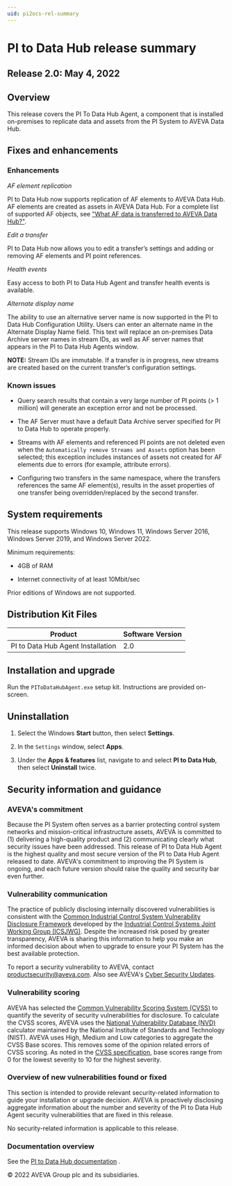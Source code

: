 ```yaml
---
uid: pi2ocs-rel-summary
---
```


# PI to Data Hub release summary

## Release 2.0: May 4, 2022

## Overview

This release covers the PI To Data Hub Agent, a component that is installed on-premises to replicate data and assets from the PI System to AVEVA Data Hub.

## Fixes and enhancements

### Enhancements

*AF element replication*

PI to Data Hub now supports replication of AF elements to AVEVA Data Hub. AF elements are created as assets in AVEVA Data Hub. For a complete list of supported AF objects, see ["What AF data is transferred to AVEVA Data Hub?"](xref:af-data-transferred).

*Edit a transfer*

PI to Data Hub now allows you to edit a transfer’s settings and adding or removing AF elements and PI point references.

*Health events*

Easy access to both PI to Data Hub Agent and transfer health events is available.

*Alternate display name*

The ability to use an alternative server name is now supported in the PI to Data Hub Configuration Utility. Users can enter an alternate name in the Alternate Display Name field. This text will replace an on-premises Data Archive server names in stream IDs, as well as AF server names that appears in the PI to Data Hub Agents window.
 
**NOTE:** Stream IDs are immutable. If a transfer is in progress, new streams are created based on the current transfer’s configuration settings.

### Known issues

* Query search results that contain a very large number of PI points (> 1 million) will generate an exception error and not be processed.

* The AF Server must have a default Data Archive server specified for PI to Data Hub to operate properly.

* Streams with AF elements and referenced PI points are not deleted even when the `Automatically remove Streams and Assets` option has been selected; this exception includes instances of assets not created for AF elements due to errors (for example, attribute errors).

* Configuring two transfers in the same namespace, where the transfers references the same AF element(s), results in the asset properties of one transfer being overridden/replaced by the second transfer.

## System requirements

This release supports Windows 10, Windows 11, Windows Server 2016, Windows Server 2019, and Windows Server 2022.

Minimum requirements:

* 4GB of RAM

* Internet connectivity of at least 10Mbit/sec

Prior editions of Windows are not supported.

## Distribution Kit Files

| Product  | Software Version |
|------------- | ------------ |
| PI to Data Hub Agent Installation | 2.0 |

## Installation and upgrade

Run the `PIToDataHubAgent.exe` setup kit. Instructions are provided on-screen.

## Uninstallation

1. Select the Windows **Start** button, then select **Settings**.

1. In the `Settings` window, select **Apps**.

1. Under the **Apps & features** list, navigate to and select **PI to Data Hub**, then select **Uninstall** twice.

## Security information and guidance

### AVEVA's commitment

Because the PI System often serves as a barrier protecting control system networks and mission-critical infrastructure assets, AVEVA is committed to (1) delivering a high-quality product and (2) communicating clearly what security issues have been addressed. This release of PI to Data Hub Agent is the highest quality and most secure version of the PI to Data Hub Agent released to date. AVEVA's commitment to improving the PI System is ongoing, and each future version should raise the quality and security bar even further.

### Vulnerability communication

The practice of publicly disclosing internally discovered vulnerabilities is consistent with the [Common Industrial Control System Vulnerability Disclosure Framework](https://www.cisa.gov/uscert/sites/default/files/ICSJWG-Archive/ICSJWG_Vulnerability_Disclosure_Framework_Final_1.pdf) developed by the [Industrial Control Systems Joint Working Group (ICSJWG)](https://www.cisa.gov/uscert/ics/Industrial-Control-Systems-Joint-Working-Group-ICSJWG). Despite the increased risk posed by greater transparency, AVEVA is sharing this information to help you make an informed decision about when to upgrade to ensure your PI System has the best available protection.

To report a security vulnerability to AVEVA, contact productsecurity@aveva.com. Also see AVEVA's [Cyber Security Updates](https://www.aveva.com/en/support-and-success/cyber-security-updates/).

### Vulnerability scoring
AVEVA has selected the [Common Vulnerability Scoring System (CVSS)](https://www.first.org/cvss/v2/guide) to quantify the severity of security vulnerabilities for disclosure. To calculate the CVSS scores, AVEVA uses the [National Vulnerability Database (NVD)](https://nvd.nist.gov/vuln-metrics/cvss/v2-calculator?calculator&.0) calculator maintained by the National Institute of Standards and Technology (NIST). AVEVA uses High, Medium and Low categories to aggregate the CVSS Base scores. This removes some of the opinion related errors of CVSS scoring. As noted in the [CVSS specification](https://www.first.org/cvss/specification-document), base scores range from 0 for the lowest severity to 10 for the highest severity.

### Overview of new vulnerabilities found or fixed
This section is intended to provide relevant security-related information to guide your installation or upgrade decision. AVEVA is proactively disclosing aggregate information about the number and severity of the PI to Data Hub Agent security vulnerabilities that are fixed in this release.

No security-related information is applicable to this release.

### Documentation overview

See the [PI to Data Hub documentation](xref:main-lp) .

© 2022 AVEVA Group plc and its subsidiaries.
